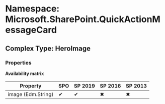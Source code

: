 # Namespace: Microsoft.SharePoint.QuickActionMessageCard

## Complex Type: HeroImage

### Properties

**Availability matrix**

Property | SPO | SP 2019 | SP 2016 | SP 2013
----------|-----|---------|---------|--------
image (Edm.String) | ✔ | ✔ | ✖ | ✖
